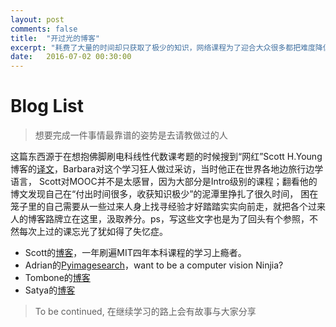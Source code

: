 ```yaml
---
layout: post
comments: false
title:  "开过光的博客"
excerpt: "耗费了大量的时间却只获取了极少的知识，网络课程为了迎合大众很多都把难度降低了(可以尝试三遍的习题，一堆选择填空)，以至我这种油条最后学到的并不多(:(只喝汤般的饥饿感))，这时候总要找些学的好的当参照来模仿一下，看博客就是个不错的途径"
date:   2016-07-02 00:30:00
---
```


# Blog List
> 想要完成一件事情最靠谱的姿势是去请教做过的人

这篇东西源于在想抱佛脚刷电科线性代数课考题的时候搜到“网红”Scott H.Young博客的[译文](http://www.guokr.com/post/378797/)，Barbara对这个学习狂人做过采访，当时他正在世界各地边旅行边学语言，
Scott对MOOC并不是太感冒，因为大部分是Intro级别的课程；翻看他的博文发现自己在“付出时间很多，收获知识极少”的泥潭里挣扎了很久时间，
困在笼子里的自己需要从一些过来人身上找寻经验才好踏踏实实向前走，就把各个过来人的博客路牌立在这里，汲取养分。ps，写这些文字也是为了回头有个参照，不然每次上过的课忘光了犹如得了失忆症。

+ Scott的[博客](https://www.scotthyoung.com/blog/my-projects/)，一年刷遍MIT四年本科课程的学习上瘾者。
+ Adrian的[Pyimagesearch](http://www.pyimagesearch.com/)，want to be a computer vision Ninjia?
+ Tombone的[博客](http://www.computervisionblog.com/)
+ Satya的[博客](http://www.learnopencv.com/)


> To be continued, 在继续学习的路上会有故事与大家分享